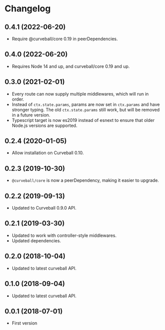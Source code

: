 Changelog
=========

0.4.1 (2022-06-20)
------------------

* Require @curveball/core 0.19 in peerDependencies.


0.4.0 (2022-06-20)
------------------

* Requires Node 14 and up, and curveball/core 0.19 and up.


0.3.0 (2021-02-01)
------------------

* Every route can now supply multiple middlewares, which will run in order.
* Instead of `ctx.state.params`, params are now set in `ctx.params` and have
  stronger typing. The old `ctx.state.params` still work, but will be removed
  in a future version.
* Typescript target is now es2019 instead of esnext to ensure that older
  Node.js versions are supported.


0.2.4 (2020-01-05)
------------------

* Allow installation on Curveball 0.10.


0.2.3 (2019-10-30)
------------------

* `@curveball/core` is now a peerDependency, making it easier to upgrade.


0.2.2 (2019-09-13)
------------------

* Updated to Curveball 0.9.0 API.


0.2.1 (2019-03-30)
------------------

* Updated to work with controller-style middlewares.
* Updated dependencies.


0.2.0 (2018-10-04)
------------------

* Updated to latest curveball API.


0.1.0 (2018-09-04)
-----------------

* Updated to latest curveball API.


0.0.1 (2018-07-01)
------------------

* First version
